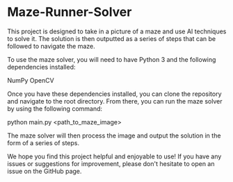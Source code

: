 # Maze-Runner-Solver
This project is designed to take in a picture of a maze and use AI techniques to solve it. The solution is then outputted as a series of steps that can be followed to navigate the maze.

To use the maze solver, you will need to have Python 3 and the following dependencies installed:

NumPy
OpenCV

Once you have these dependencies installed, you can clone the repository and navigate to the root directory. From there, you can run the maze solver by using the following command:

python main.py 
<path_to_maze_image>

The maze solver will then process the image and output the solution in the form of a series of steps.

We hope you find this project helpful and enjoyable to use! If you have any issues or suggestions for improvement, please don't hesitate to open an issue on the GitHub page.
